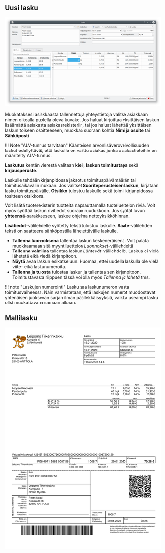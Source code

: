 ## Uusi lasku

![](uusi.png)

Muokataksesi asiakkaasta tallennettuja yhteystietoja valitse asiakkaan nimen oikealla puolella oleva kuvake. Jos haluat kirjoittaa yksittäisen laskun lisäämättä asiakasta asiakasrekisteriin, tai jos haluat lähettää yksittäisen laskun toiseen osoitteeseen, muokkaa suoraan kohtia **Nimi ja osoite** tai **Sähköposti**

!!! Note "ALV-tunnus tarvitaan"
    Käänteisen arvonlisäverovelvollisuuden laskut edellyttävät, että laskulle on valittu asiakas jonka asiakastietoihin on määritelty ALV-tunnus.

**Laskutus** kentän vierestä valitaan **kieli**, **laskun toimitustapa** sekä **kirjausperuste**.

Laskulle tehdään kirjanpidossa jaksotus toimituspäivämäärän tai toimitusaikavälin mukaan. Jos valitset **Suoriteperusteisen laskun**, kirjataan lasku toimituspäivälle. **Otsikko** tulostuu laskulle sekä toimii kirjanpidossa tositteen otsikkona.

Voit lisätä tuoterekisterin tuotteita napsauttamalla tuoteluettelon riviä. Voit myös syöttää laskun rivitiedot suoraan ruudukkoon. Jos syötät luvun **yhteensä**-sarakkeeseen, laskee ohjelma nettoyksikköhinnan.

**Lisätiedot**-välilehdelle syötetty teksti tulostuu laskulle. **Saate**-välilehden teksti on saatteena sähköpostilla lähetettävälle laskulle.

* **Tallenna luonnoksena** tallentaa laskun keskeneräisenä. Voit palata muokkaamaan sitä myyntiluettelon *Luonnokset*-välilehdeltä
* **Tallenna valmiina** tallentaa laskun *Lähtevät*-välilehdelle. Laskua ei vielä lähetetä eikä viedä kirjanpitoon.
* **Näytä** avaa laskun esikatseluun. Huomaa, ettei uudella laskulla ole vielä viite- eikä laskunumeroita.
* **Tallenna ja tulosta** tulostaa laskun ja tallentaa sen kirjanpitoon. Toimitustavasta riippuen tässä voi olla myös *Tallenna ja lähetä* tms.

!!! note "Laskujen numerointi"
    Lasku saa laskunumeron vasta toimitusvaiheessa. Näin varmistetaan, että laskujen numerot muodostavat yhtenäisen juoksevan sarjan ilman päällekkäisyyksiä, vaikka useampi lasku olisi muokattavana samaan aikaan.

## Mallilasku

![](mallilasku.png)
